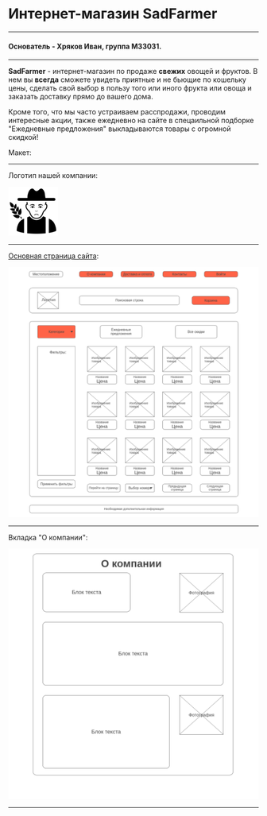 # Интернет-магазин SadFarmer
***
#### Основатель - Хряков Иван, группа М33031.
***
**SadFarmer** - интернет-магазин по продаже **свежих** овощей и фруктов.
В нем вы **всегда** сможете увидеть приятные и не бьющие по кошельку цены, 
сделать свой выбор в пользу того или иного фрукта или овоща и заказать доставку прямо до вашего дома.  

Кроме того, что мы часто устраиваем расспродажи, проводим интересные акции, 
также ежедневно на сайте в спецаильной подборке "Ежедневные предложения" выкладываются товары с огромной скидкой!  


Макет:

***
Логотип нашей компании:

![logo](./Images/logo_sadfarmer.png)

***
[Основная страница сайта](https://dolphin-in-river.github.io/Web_Labs/):

![homepage](./Images/1-Homepage.png)

***
Вкладка "О компании":

![info about company](./Images/3--.png)

***